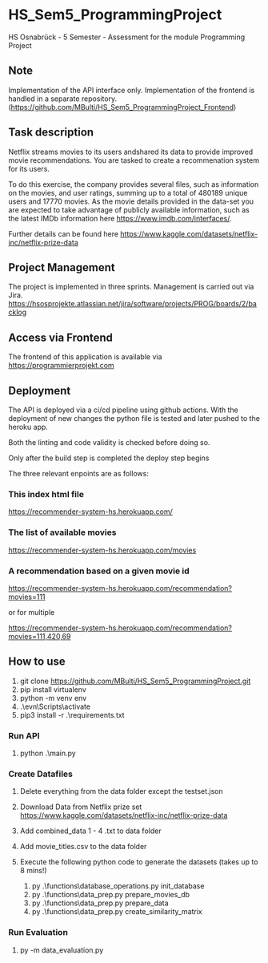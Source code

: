 # HS_Sem5_ProgrammingProject

HS Osnabrück - 5 Semester - Assessment for the module Programming Project

## Note

Implementation of the API interface only.
Implementation of the frontend is handled in a separate repository. (https://github.com/MBulti/HS_Sem5_ProgrammingProject_Frontend)

## Task description

Netflix streams movies to its users andshared its data to provide improved
movie recommendations. You are tasked to create a recommenation system for its users.

To do this exercise, the company provides several files, such as information on the movies, and user ratings,
summing up to a total of 480189 unique users and 17770 movies.
As the movie details provided in the data-set you are expected to take advantage of publicly available information, such as the latest IMDb information here
https://www.imdb.com/interfaces/.

Further details can be found here
https://www.kaggle.com/datasets/netflix-inc/netflix-prize-data

## Project Management

The project is implemented in three sprints. Management is carried out via Jira.
https://hsosprojekte.atlassian.net/jira/software/projects/PROG/boards/2/backlog

## Access via Frontend

The frontend of this application is available via
https://programmierprojekt.com

## Deployment

The API is deployed via a ci/cd pipeline using github actions. With the deployment of new changes the python file is tested and later pushed to the heroku app.

Both the linting and code validity is checked before doing so.

Only after the build step is completed the deploy step begins

The three relevant enpoints are as follows:

### This index html file

https://recommender-system-hs.herokuapp.com/

### The list of available movies

https://recommender-system-hs.herokuapp.com/movies

### A recommendation based on a given movie id

https://recommender-system-hs.herokuapp.com/recommendation?movies=111

or for multiple

https://recommender-system-hs.herokuapp.com/recommendation?movies=111,420,69

## How to use

1. git clone https://github.com/MBulti/HS_Sem5_ProgrammingProject.git
1. pip install virtualenv
1. python -m venv env
1. .\evn\Scripts\activate
1. pip3 install -r .\requirements.txt

### Run API

1. python .\main.py

### Create Datafiles

1. Delete everything from the data folder except the testset.json
1. Download Data from Netflix prize set https://www.kaggle.com/datasets/netflix-inc/netflix-prize-data
1. Add combined_data 1 - 4 .txt to data folder
1. Add movie_titles.csv to the data folder
1. Execute the following python code to generate the datasets (takes up to 8 mins!)

   1. py .\functions\database_operations.py init_database
   1. py .\functions\data_prep.py prepare_movies_db
   1. py .\functions\data_prep.py prepare_data
   1. py .\functions\data_prep.py create_similarity_matrix

### Run Evaluation

1. py -m data_evaluation.py
